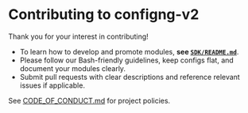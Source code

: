 # Contributing to configng-v2

Thank you for your interest in contributing!

- To learn how to develop and promote modules, **see [`SDK/README.md`](./SDK/README.md)**.
- Please follow our Bash-friendly guidelines, keep configs flat, and document your modules clearly.
- Submit pull requests with clear descriptions and reference relevant issues if applicable.

See [CODE_OF_CONDUCT.md](./CODE_OF_CONDUCT.md) for project policies.